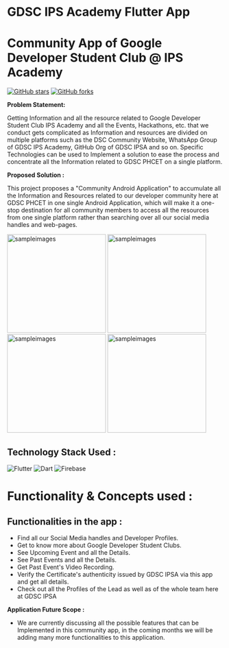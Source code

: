 # GDSC IPS Academy Flutter App

# Community App of Google Developer Student Club @ IPS Academy

<!--[![GitHub license](https://img.shields.io/badge/License-Apache%202.0-blue.svg)](LICENSE)-->
[![GitHub stars](https://img.shields.io/github/stars/DSC-PHCET/gdsc-android-app?style=social)](https://github.com/DSC-PHCET/gdsc-android-app/stargazers)
[![GitHub forks](https://img.shields.io/github/forks/DSC-PHCET/gdsc-android-app?style=social)](https://github.com/DSC-PHCET/gdsc-android-app/network/members)

<b> Problem Statement: </b>

Getting Information and all the resource related to Google Developer Student Club IPS Academy and all the Events, Hackathons, etc. that we conduct gets complicated as Information and resources are divided on multiple platforms such as the DSC Community Website, WhatsApp Group of GDSC IPS Academy, GitHub Org of GDSC IPSA and so on. Specific Technologies can be used to Implement a solution to ease the process and concentrate all the Information related to GDSC PHCET on a single platform.

<b> Proposed Solution : </b>

This project proposes a "Community Android Application" to accumulate all the Information and Resources related to our developer community here at GDSC PHCET in one single Android Application, which will make it a one-stop destination for all community members to access all the resources from one single platform rather than searching over all our social media handles and web-pages.

<!--<img width="700" alt="sampleimages" src="https://cdn.discordapp.com/attachments/881638762877177858/930102135998263316/unknown.png">-->
<img width="230" alt="sampleimages" src="https://play-lh.googleusercontent.com/D0TXpAEVitRAJO4SKkBNttqbP9VKE-qCijFL8aMihVbIzhOeQVYY8__GwgnN23_FCJh7=w1920-h929-rw"> <img width="230" alt="sampleimages" src="https://play-lh.googleusercontent.com/N-ZEC3FDJC_nC9B5RDs06YI8S0UrIVvBuxnKkDokNtQzkJHUXT0svwYm--MVlYSSMw=w1920-h929-rw"> <img width="230" alt="sampleimages" src="https://play-lh.googleusercontent.com/0cKOYOfXJfaJ0TdNDYsr5p6wb6-4UrQYG1XJJn67YUL_YZSjTg5_1ST8HHTLvR8x9IE=w1920-h929-rw"> <img width="230" alt="sampleimages" src="https://play-lh.googleusercontent.com/FUfJxnoPn0yybqMcVOmLLFTA78LH9MHzC9lKSL9HdcnfaWJCUIttc53KKcpuw7HLUpM=w1920-h929-rw">

## Technology Stack Used :
![Flutter](https://img.shields.io/badge/flutter-%23039BE5.svg?style=for-the-badge&logo=flutter)
![Dart](https://img.shields.io/badge/dart-%23039BE5.svg?style=for-the-badge&logo=dart)
![Firebase](https://img.shields.io/badge/firebase-%23039BE5.svg?style=for-the-badge&logo=firebase)

    	  	
# <b> Functionality & Concepts used : </b>


## Functionalities in the app :

- Find all our Social Media handles and Developer Profiles.
- Get to know more about Google Developer Student Clubs.
- See Upcoming Event and all the Details.
- See Past Events and all the Details.
- Get Past Event's Video Recording.
- Verify the Certificate's authenticity issued by GDSC IPSA via this app and get all details.
- Check out all the Profiles of the Lead as well as of the whole team here at GDSC IPSA


<b> Application Future Scope : </b>

- We are currently discussing all the possible features that can be Implemented in this community app, in the coming months we will be adding many more functionalities to this application.

